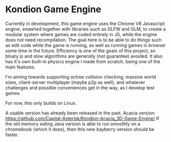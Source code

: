 # Kondion Game Engine
Currently in development, this game engine uses the Chrome V8 Javascript engine, smashed together with libraries such as GLFW and GLM, to create a modular system where games are coded entirely in JS, while the engine does not need recompilation. The goal here is to be able to do things such as edit code while the game is running, as well as running games in browser some time in the future. Efficiency is one of the goals of this project, so bloaty js and slow algorithms are generally (not guarantee) avoided. It also has it's own built-in physics engine I made from scratch, being one of the main features.

I'm aiming towards supporting octree collision checking, massive world sizes, client-server multiplayer (maybe p2p as well), and whatever challenges and possible conveniences get in the way, as I develop test games.

For now, this only builds on Linux.

A usable version has already been released in the past.
Acacia version: https://github.com/Capital-Asterisk/Kondion-Acacia_3D-Game-Engine/
If the old memory eating Java version is able to run smoothly on a chromebook (which it does), then this new bayberry version should be faster.
